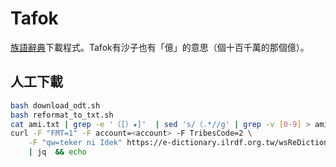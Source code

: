 # Tafok
[族語辭典](https://e-dictionary.ilrdf.org.tw/)下載程式。Tafok有沙子也有「億」的意思（個十百千萬的那個億）。

## 人工下載

```bash
bash download_odt.sh
bash reformat_to_txt.sh
cat ami.txt | grep -e '（[）★]'  | sed 's/（.*//g' | grep -v [0-9] > ami.word.txt
curl -F "FMT=1" -F account=<account> -F TribesCode=2 \
	-F "qw=teker ni Idek" https://e-dictionary.ilrdf.org.tw/wsReDictionary.htm \
	| jq  && echo
```
